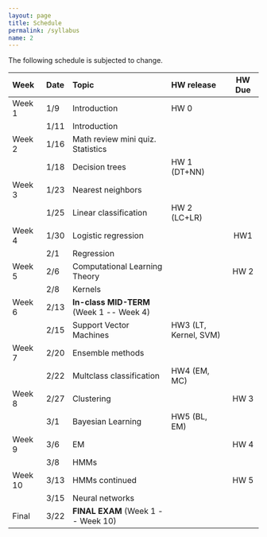```yaml
---
layout: page
title: Schedule
permalink: /syllabus
name: 2
---
```

The following schedule is subjected to change.



| Week	 | Date	 | Topic | HW release	| HW Due |
:------- | :---- | :----- | :----- | :-----: |
| Week 1	| 1/9	 | Introduction	|	HW 0 	|   |
|        | 1/11 |	Introduction | | | 			
| Week 2 | 1/16	| Math review mini quiz. Statistics | | |			
|        | 1/18 | Decision trees	| HW 1 (DT+NN) | |	
| Week 3 | 1/23 | Nearest neighbors | | |			
|	 | 1/25	| Linear classification	| HW 2 (LC+LR) | |
| Week 4 | 1/30	| Logistic regression |	 | HW1 |
| 	 | 2/1  | Regression | | |			
| Week 5 | 2/6	| Computational Learning Theory	|  | HW 2 |
|	 | 2/8	| Kernels	| |
| Week 6 | 2/13	| **In-class MID-TERM** (Week 1 -- Week 4)	| |		
|	 | 2/15	| Support Vector Machines | HW3 (LT, Kernel, SVM) |			
| Week 7 | 2/20	| Ensemble methods | |	
|	 | 2/22	| Multclass classification | HW4 (EM, MC) | |	
| Week 8 | 2/27 | Clustering | | HW 3 |
| 	 | 3/1 | Bayesian Learning | HW5 (BL, EM) | |	
| Week 9 | 3/6 | EM | | HW 4 | 
| 	 | 3/8 | HMMs | | |			
| Week 10 | 3/13 | HMMs continued |	|	HW 5|
| 	| 3/15	| Neural networks			
| Final | 3/22 | **FINAL EXAM** (Week 1 -- Week 10)		


 
 
